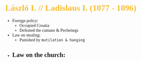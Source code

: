 <span style="font-family:'cascadia code'">

# <span style="color:#fabd2f"> László I. // Ladislaus I. (1077 - 1096)
- Foreign policy:
    - Occupied Croatia
    - Defeated the cumans & Pechenegs
- Law on stealing:
  - Punished by `mutilation & hanging`
- Law on the church:
    - 